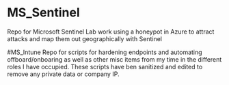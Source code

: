 # MS_Sentinel
Repo for Microsoft Sentinel Lab work using a honeypot in Azure to attract attacks and map them out geographically with Sentinel 

#MS_Intune
Repo for scripts for hardening endpoints and automating offboard/onboaring as well as other misc items from my time in the different roles I have occupied. These scripts have ben sanitized and edited to remove any private data or company IP.

